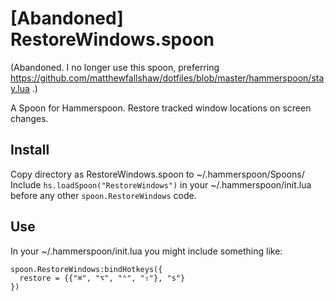 # [Abandoned] RestoreWindows.spoon

(Abandoned. I no longer use this spoon, preferring 
https://github.com/matthewfallshaw/dotfiles/blob/master/hammerspoon/stay.lua .)

A Spoon for Hammerspoon. Restore tracked window locations on screen changes.


## Install

Copy directory as RestoreWindows.spoon to ~/.hammerspoon/Spoons/
Include `hs.loadSpoon("RestoreWindows")` in your ~/.hammerspoon/init.lua before any other `spoon.RestoreWindows` code.


## Use

In your ~/.hammerspoon/init.lua you might include something like:

    spoon.RestoreWindows:bindHotkeys({
      restore = {{"⌘", "⌥", "⌃", "⇧"}, "s"}
    })
